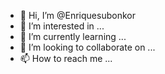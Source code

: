 - 👋 Hi, I’m @Enriquesubonkor
- 👀 I’m interested in ...
- 🌱 I’m currently learning ...
- 💞️ I’m looking to collaborate on ...
- 📫 How to reach me ...

<!---
Enriquesubonkor/Enriquesubonkor is a ✨ special ✨ repository because its `README.md` (this file) appears on your GitHub profile.
You can click the Preview link to take a look at your changes.
--->
